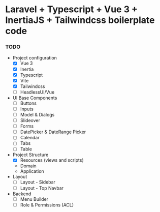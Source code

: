# Laravel + Typescript + Vue 3 + InertiaJS + Tailwindcss boilerplate code

### TODO

- Project configuration
    - [x] Vue 3
    - [x] Inertia 
    - [x] Typescript
    - [x] Vite
    - [x] Tailwindcss
    - [ ] HeadlessUI/Vue
- UI Base Components
    - [ ] Buttons
    - [ ] Inputs
    - [ ] Model & Dialogs
    - [ ] Slideover
    - [ ] Forms
    - [ ] DatePicker & DateRange Picker
    - [ ] Calendar
    - [ ] Tabs
    - [ ] Table
- Project Structure
    - [x] Resources (views and scripts)
    - Domain
    - Application
- Layout
    - [ ] Layout - Sidebar
    - [ ] Layout - Top Navbar
- Backend
    - [ ] Menu Builder
    - [ ] Role & Permissions (ACL)